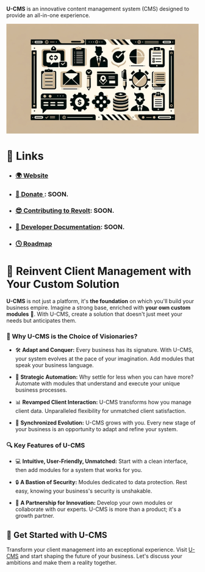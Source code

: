 **U-CMS** is an innovative content management system (CMS) designed to provide an all-in-one experience.

<p align="center">
  <img src="/images/image-top-header.png" alt="Illustration of U-CMS." />
</p>

# 🔗 Links

- ### [🌍 Website](https://u-cms.eu)
- ### [💖 Donate ](): SOON.
- ### [😎 Contributing to Revolt](): SOON.
- ### [🔧 Developer Documentation](): SOON.
- ### [🕓 Roadmap](https://u-cms.notion.site/bc6332f7851c4322abd886e1b8762a56?v=9f0dcf146f9543ea9aee606bfbbfc448&pvs=4)

# 🌟 Reinvent Client Management with Your Custom Solution

**U-CMS** is not just a platform, it's **the foundation** on which you'll build your business empire. Imagine a strong base, enriched with **your own custom modules** 🧩. With U-CMS, create a solution that doesn't just meet your needs but anticipates them.

### 🚀 Why U-CMS is the Choice of Visionaries?

- 🛠️ **Adapt and Conquer:** Every business has its signature. With U-CMS, your system evolves at the pace of your imagination. Add modules that speak your business language.

- 👥 **Strategic Automation:** Why settle for less when you can have more? Automate with modules that understand and execute your unique business processes.

- 📊 **Revamped Client Interaction:** U-CMS transforms how you manage client data. Unparalleled flexibility for unmatched client satisfaction.

- 🌱 **Synchronized Evolution:** U-CMS grows with you. Every new stage of your business is an opportunity to adapt and refine your system.

### 🔍 Key Features of U-CMS

- 💻 **Intuitive, User-Friendly, Unmatched:** Start with a clean interface, then add modules for a system that works for you.

- 🔒 **A Bastion of Security:** Modules dedicated to data protection. Rest easy, knowing your business's security is unshakable.

- 🤝 **A Partnership for Innovation:** Develop your own modules or collaborate with our experts. U-CMS is more than a product; it's a growth partner.

## 🚩 Get Started with U-CMS

Transform your client management into an exceptional experience. Visit [U-CMS](http://u-cms.eu/) and start shaping the future of your business. Let's discuss your ambitions and make them a reality together.







